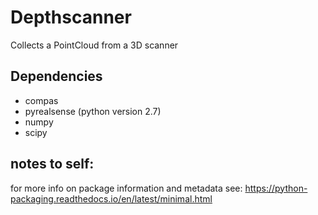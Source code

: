 # Depthscanner
Collects a PointCloud from a 3D scanner

## Dependencies
- compas
- pyrealsense (python version 2.7)
- numpy
- scipy

## notes to self:
for more info on package information and metadata see:
https://python-packaging.readthedocs.io/en/latest/minimal.html
